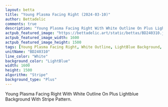 ```yaml
---
layout: betta
title: "Young Plasma Facing Right (2024-03-10)"
author: Bettadelic
comments: true
description: "Young Plasma Facing Right With White Outline On Plus Lightblue Background With Stripe Pattern."
actpub_featured_image: "https://bettadelic.art/static/bettas/BD240310.jpg"
actpub_featured_image_width: 1600
actpub_featured_image_height: 1500
tags: [Young Plasma Facing Right, White Outline, LightBlue Background, Plus Background Pattern, Stripe Pattern, March 2024]
unitName: "BD240310"
line_color: "White"
background_color: "LightBlue"
width: 1600
height: 1500
algorithm: "Stripe"
background_type: "Plus"
---
```


Young Plasma Facing Right With White Outline On Plus Lightblue Background With Stripe Pattern.
